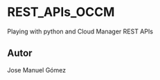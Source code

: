 # REST_APIs_OCCM

Playing with python and Cloud Manager REST APIs

## Autor

Jose Manuel Gómez







